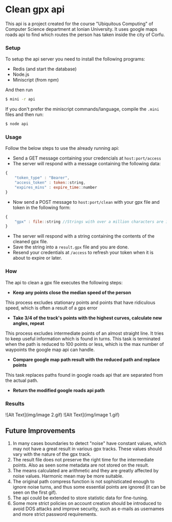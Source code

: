 Clean gpx api
====

This api is a project created for the course "Ubiquitous Computing" of Computer Science department at Ionian University.
It uses google maps roads api to find which routes the person has taken inside the city of Corfu.

### Setup

To setup the api server you need to install the following programs:
- Redis (and start the database)
- Node.js
- Miniscript (from npm)

And then run
```bash
$ mini -r api
```

If you don't prefer the miniscript commands/language, compile the `.mini` files and then run:
```bash
$ node api
```

### Usage

Follow the below steps to use the already running api:

- Send a GET message containing your credencials at `host:port/access`
- The server will respond with a message containing the following data:
```js
{
	"token_type" : "Bearer",
	"access_token" : token::string,
	"expires_mins" : expire_time::number
}
```
- Now send a POST message to `host:port/clean` with your gpx file and token in the following form:
```js
{
	"gpx" : file::string //Strings with over a million characters are ignored
}
```
- The server will respond with a string containing the contents of the cleaned gpx file.
- Save the string into a `result.gpx` file and you are done.
- Resend your credentials at `/access` to refresh your token when it is about to expire or later.

### How

The api to clean a gpx file executes the following steps:

- **Keep any points close the median speed of the person**

This process excludes stationary points and points that have ridiculous speed, which is often a result of a gps error

- **Take 3/4 of the track's points with the highest curves, calculate new angles, repeat**

This process excludes intermediate points of an almost straight line. It tries to keep useful information which is found in turns.
This task is terminated when the path is reduced to 100 points or less, which is the max number of waypoints the google map api can handle.

- **Compare google map path result with the reduced path and replace points**

This task replaces paths found in google roads api that are separated from the actual path.

- **Return the modified google roads api path**

### Results

![Alt Text](img/image 2.gif)
![Alt Text](img/image 1.gif)

## Future Improvements

1. In many cases boundaries to detect "noise" have constant values, which may not have a great result in various gpx tracks. These values should vary with the nature of the gpx track.
2. The result file does not preserve the right time for the intermediate points. Also as seen some metadata are not stored on the result.
3. The means calculated are arithmetic and they are greatly affected by noise values. Harmonic mean may be more suitable.
4. The original path compress function is not sophisticated enough to ignore noise turns, and thus some essential points are ignored (it can be seen on the first gif).
5. The api could be extended to store statistic data for fine-tuning.
6. Some more strict policies on account creation should be introduced to avoid DOS attacks and improve security, such as e-mails as usernames and more strict password requirements.
